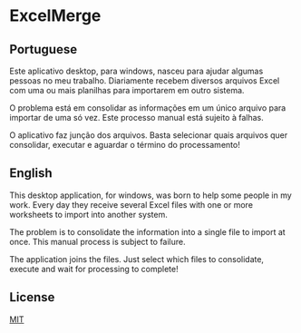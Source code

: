 # ExcelMerge

## Portuguese

Este aplicativo desktop, para windows, nasceu para ajudar algumas pessoas no meu trabalho. Diariamente recebem diversos arquivos Excel com uma ou mais planilhas para importarem em outro sistema. 

O problema está em consolidar as informações em um único arquivo para importar de uma só vez. Este processo manual está sujeito à falhas. 

O aplicativo faz junção dos arquivos. Basta selecionar quais arquivos quer consolidar, executar e aguardar o término do processamento!

## English

This desktop application, for windows, was born to help some people in my work. Every day they receive several Excel files with one or more worksheets to import into another system.

The problem is to consolidate the information into a single file to import at once. This manual process is subject to failure.

The application joins the files. Just select which files to consolidate, execute and wait for processing to complete!

## License
[MIT](LICENSE)

